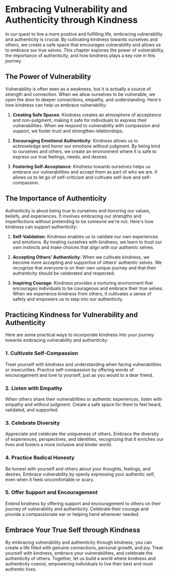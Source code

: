 Embracing Vulnerability and Authenticity through Kindness
=====================================================================

In our quest to live a more positive and fulfilling life, embracing vulnerability and authenticity is crucial. By cultivating kindness towards ourselves and others, we create a safe space that encourages vulnerability and allows us to embrace our true selves. This chapter explores the power of vulnerability, the importance of authenticity, and how kindness plays a key role in this journey.

The Power of Vulnerability
--------------------------

Vulnerability is often seen as a weakness, but it is actually a source of strength and connection. When we allow ourselves to be vulnerable, we open the door to deeper connections, empathy, and understanding. Here's how kindness can help us embrace vulnerability:

1. **Creating Safe Spaces**: Kindness creates an atmosphere of acceptance and non-judgment, making it safe for individuals to express their vulnerabilities. When we respond to vulnerability with compassion and support, we foster trust and strengthen relationships.

2. **Encouraging Emotional Authenticity**: Kindness allows us to acknowledge and honor our emotions without judgment. By being kind to ourselves and others, we create an environment where it is safe to express our true feelings, needs, and desires.

3. **Fostering Self-Acceptance**: Kindness towards ourselves helps us embrace our vulnerabilities and accept them as part of who we are. It allows us to let go of self-criticism and cultivate self-love and self-compassion.

The Importance of Authenticity
------------------------------

Authenticity is about being true to ourselves and honoring our values, beliefs, and experiences. It involves embracing our strengths and imperfections without pretending to be someone we're not. Here's how kindness can support authenticity:

1. **Self-Validation**: Kindness enables us to validate our own experiences and emotions. By treating ourselves with kindness, we learn to trust our own instincts and make choices that align with our authentic selves.

2. **Accepting Others' Authenticity**: When we cultivate kindness, we become more accepting and supportive of others' authentic selves. We recognize that everyone is on their own unique journey and that their authenticity should be celebrated and respected.

3. **Inspiring Courage**: Kindness provides a nurturing environment that encourages individuals to be courageous and embrace their true selves. When we experience kindness from others, it cultivates a sense of safety and empowers us to step into our authenticity.

Practicing Kindness for Vulnerability and Authenticity
------------------------------------------------------

Here are some practical ways to incorporate kindness into your journey towards embracing vulnerability and authenticity:

### 1. **Cultivate Self-Compassion**

Treat yourself with kindness and understanding when facing vulnerabilities or insecurities. Practice self-compassion by offering words of encouragement and love to yourself, just as you would to a dear friend.

### 2. **Listen with Empathy**

When others share their vulnerabilities or authentic experiences, listen with empathy and without judgment. Create a safe space for them to feel heard, validated, and supported.

### 3. **Celebrate Diversity**

Appreciate and celebrate the uniqueness of others. Embrace the diversity of experiences, perspectives, and identities, recognizing that it enriches our lives and fosters a more inclusive and kinder world.

### 4. **Practice Radical Honesty**

Be honest with yourself and others about your thoughts, feelings, and desires. Embrace vulnerability by openly expressing your authentic self, even when it feels uncomfortable or scary.

### 5. **Offer Support and Encouragement**

Extend kindness by offering support and encouragement to others on their journey of vulnerability and authenticity. Celebrate their courage and provide a compassionate ear or helping hand whenever needed.

Embrace Your True Self through Kindness
---------------------------------------

By embracing vulnerability and authenticity through kindness, you can create a life filled with genuine connections, personal growth, and joy. Treat yourself with kindness, embrace your vulnerabilities, and celebrate the authenticity of others. Together, let us build a world where kindness and authenticity coexist, empowering individuals to live their best and most authentic lives.
